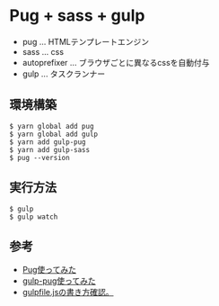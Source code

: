 # Pug + sass + gulp
- pug ... HTMLテンプレートエンジン
- sass ... css
- autoprefixer ... ブラウザごとに異なるcssを自動付与
- gulp ... タスクランナー
## 環境構築
```
$ yarn global add pug
$ yarn global add gulp
$ yarn add gulp-pug
$ yarn add gulp-sass
$ pug --version
```

## 実行方法
```
$ gulp
$ gulp watch
```

## 参考
- [Pug使ってみた](https://www.m-field.biz/archives/3363)
- [gulp-pug使ってみた](https://blog.mismithportfolio.com/web/20160618gulpjadepug)
- [gulpfile.jsの書き方確認。](https://qiita.com/hitomi5/items/47d98a35314f129abbf6)
